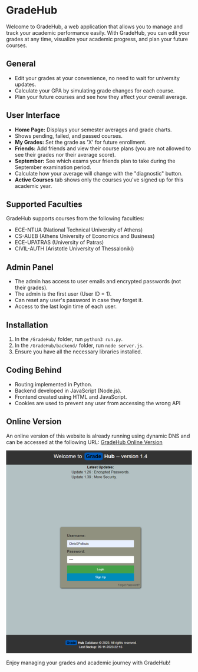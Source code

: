 # GradeHub

Welcome to GradeHub, a web application that allows you to manage and track your academic performance easily. With GradeHub, you can edit your grades at any time, visualize your academic progress, and plan your future courses.

## General

- Edit your grades at your convenience, no need to wait for university updates.
- Calculate your GPA by simulating grade changes for each course.
- Plan your future courses and see how they affect your overall average.

## User Interface

- **Home Page:** Displays your semester averages and grade charts.
- Shows pending, failed, and passed courses.
- **My Grades:** Set the grade as 'X' for future enrollment.
- **Friends:** Add friends and view their course plans (you are not allowed to see their grades nor their average score).
- **September:** See which exams your friends plan to take during the September examination period.
- Calculate how your average will change with the "diagnostic" button.
- **Active Courses** tab shows only the courses you've signed up for this academic year.

## Supported Faculties

GradeHub supports courses from the following faculties:
- ECE-NTUA (National Technical University of Athens)
- CS-AUEB (Athens University of Economics and Business)
- ECE-UPATRAS (University of Patras)
- CIVIL-AUTH (Aristotle University of Thessaloniki)

## Admin Panel

- The admin has access to user emails and encrypted passwords (not their grades).
- The admin is the first user (User ID = 1).
- Can reset any user's password in case they forget it.
- Access to the last login time of each user.

## Installation

1. In the `/GradeHub/` folder, run `python3 run.py`.
2. In the `/GradeHub/backend/` folder, run `node server.js`.
3. Ensure you have all the necessary libraries installed.

## Coding Behind

- Routing implemented in Python.
- Backend developed in JavaScript (Node.js).
- Frontend created using HTML and JavaScript.
- Cookies are used to prevent any user from accessing the wrong API

## Online Version

An online version of this website is already running using dynamic DNS and can be accessed at the following URL:
[GradeHub Online Version](http://gradehub.hopto.org:8800/)


![GradeHub Langing Page](./images/landing.png)










Enjoy managing your grades and academic journey with GradeHub!
